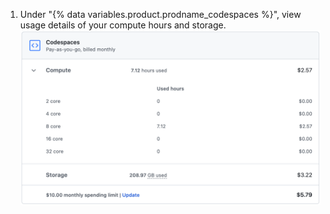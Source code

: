 1. Under "{% data variables.product.prodname_codespaces %}", view usage details of your compute hours and storage. ![记录使用详情](/assets/images/help/billing/codespaces-compute-storage.png)
